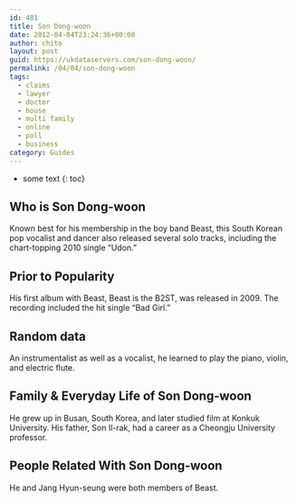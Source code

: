```yaml
---
id: 481
title: Son Dong-woon
date: 2012-04-04T23:24:36+00:00
author: chito
layout: post
guid: https://ukdataservers.com/son-dong-woon/
permalink: /04/04/son-dong-woon
tags:
  - claims
  - lawyer
  - doctor
  - house
  - multi family
  - online
  - poll
  - business
category: Guides
---
```


* some text
{: toc}


## Who is  Son Dong-woon
                  
                  
                  
Known best for his membership in the boy band Beast, this South Korean pop vocalist and dancer also released several solo tracks, including the chart-topping 2010 single &#8220;Udon.&#8221;
                  
                
                
                
## Prior to Popularity 
                  
                  
                  
His first album with Beast, Beast is the B2ST, was released in 2009. The recording included the hit single &#8220;Bad Girl.&#8221;
                  
                
                
                
## Random data 
                  
                  
                  
An instrumentalist as well as a vocalist, he learned to play the piano, violin, and electric flute.
                  
                
                
                
## Family & Everyday Life of Son Dong-woon
                  
                  
                  
He grew up in Busan, South Korea, and later studied film at Konkuk University. His father, Son Il-rak, had a career as a Cheongju University professor.
                  
                
                
                
## People Related With  Son Dong-woon
                  
                  
                  
He and Jang Hyun-seung were both members of Beast.
                  
                
              
            
          
          
          
    
    
  
